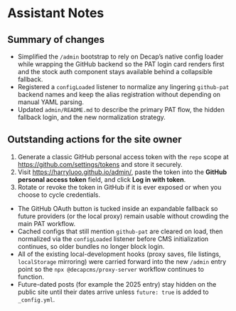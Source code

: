 # Assistant Notes

## Summary of changes
- Simplified the `/admin` bootstrap to rely on Decap’s native config loader while wrapping the GitHub backend so the PAT login card renders first and the stock auth component stays available behind a collapsible fallback.
- Registered a `configLoaded` listener to normalize any lingering `github-pat` backend names and keep the alias registration without depending on manual YAML parsing.
- Updated `admin/README.md` to describe the primary PAT flow, the hidden fallback login, and the new normalization strategy.

## Outstanding actions for the site owner
1. Generate a classic GitHub personal access token with the `repo` scope at <https://github.com/settings/tokens> and store it securely.
2. Visit <https://harryluoo.github.io/admin/>, paste the token into the **GitHub personal access token** field, and click **Log in with token**.
3. Rotate or revoke the token in GitHub if it is ever exposed or when you choose to cycle credentials.

- The GitHub OAuth button is tucked inside an expandable fallback so future providers (or the local proxy) remain usable without crowding the main PAT workflow.
- Cached configs that still mention `github-pat` are cleared on load, then normalized via the `configLoaded` listener before CMS initialization continues, so older bundles no longer block login.
- All of the existing local-development hooks (proxy saves, file listings, `localStorage` mirroring) were carried forward into the new `/admin` entry point so the `npx @decapcms/proxy-server` workflow continues to function.
- Future-dated posts (for example the 2025 entry) stay hidden on the public site until their dates arrive unless `future: true` is added to `_config.yml`.
